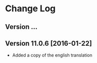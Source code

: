 # Change Log

## Version ...

## Version 11.0.6 [2016-01-22]
- Added a copy of the english translation
